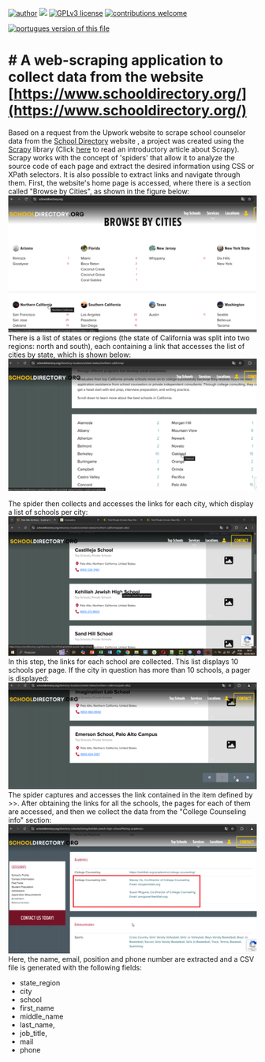 [![author](https://img.shields.io/badge/author-Marcius%20D.%20Moraes-green)](https://www.linkedin.com/in/marciusdm) [![](https://img.shields.io/badge/python-3.7+-blue.svg)](https://www.python.org/downloads/release/python-365/) [![GPLv3 license](https://img.shields.io/badge/License-GPLv3-blue.svg)](http://perso.crans.org/besson/LICENSE.html) [![contributions welcome](https://img.shields.io/badge/contributions-welcome-brightgreen.svg?style=flat)](https://github.com/marciusdm/portfolio/issues)

<a href="readmeen.md"> <img src="https://flagsapi.com/BR/flat/32.png" alt="portugues version of this file" /></a>

# # A web-scraping application to collect data from the website [https://www.schooldirectory.org/](https://www.schooldirectory.org/)
Based on a request from the Upwork website to scrape school counselor data from the [School Directory](https://www.schooldirectory.org/) website , a project was created using the [Scrapy](https://scrapy.org/) library (Click [here](https://medium.com/@marciusdellano/introduction-to-web-scraping-using-the-scrapy-tool-e0138dd95080) to read an introductory article about Scrapy). Scrapy works with the concept of 'spiders' that allow it to analyze the source code of each page and extract the desired information using CSS or XPath selectors. It is also possible to extract links and navigate through them. First, the website's home page is accessed, where there is a section called "Browse by Cities", as shown in the figure below:
![School Directory home page](https://github.com/marciusdm/webscraping/blob/main/assets/school_directory_home.png?raw=true)
There is a list of states or regions (the state of California was split into two regions: north and south), each containing a link that accesses the list of cities by state, which is shown below:
 ![cities by region](https://github.com/marciusdm/webscraping/blob/main/assets/school_directory_browse_by_cities.png?raw=true)
   
The spider then collects and accesses the links for each city, which display a list of schools per city:
![Schools from Palo Alto, CA](https://github.com/marciusdm/webscraping/blob/main/assets/school_directory_schools_by_city.png?raw=true)
In this step, the links for each school are collected. This list displays 10 schools per page. If the city in question has more than 10 schools, a pager is displayed:
![pager](https://github.com/marciusdm/webscraping/blob/main/assets/school_directory_next_page.png?raw=true)
The spider captures and accesses the link contained in the item defined by >>. After obtaining the links for all the schools, the pages for each of them are accessed, and then we collect the data from the "College Counseling info" section:
  ![ 'college counseling info' section](https://github.com/marciusdm/webscraping/blob/main/assets/school_directory_college_counseling.png?raw=true)
Here, the name, email, position and phone number are extracted and a CSV file is generated with the following fields:
-   state_region
-   city
-   school
-   first_name
-   middle_name
-   last_name,
-   job_title,
-   mail
-   phone